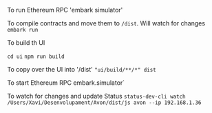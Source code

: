 To run Ethereum RPC
'embark simulator'

To compile contracts and move them to `/dist`. Will watch for changes
`embark run`

To build th UI

`cd ui`
`npm run build`

To copy over the UI into '/dist'
`"ui/build/**/*" dist`

To start Ethereum RPC
embark.simulator`

To watch for changes and update Status
`status-dev-cli watch /Users/Xavi/Desenvolupament/Avon/dist/js avon --ip 192.168.1.36`